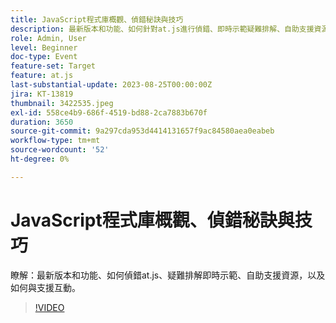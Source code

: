 ```yaml
---
title: JavaScript程式庫概觀、偵錯秘訣與技巧
description: 最新版本和功能、如何針對at.js進行偵錯、即時示範疑難排解、自助支援資源，以及如何與支援互動。
role: Admin, User
level: Beginner
doc-type: Event
feature-set: Target
feature: at.js
last-substantial-update: 2023-08-25T00:00:00Z
jira: KT-13819
thumbnail: 3422535.jpeg
exl-id: 558ce4b9-686f-4519-bd88-2ca7883b670f
duration: 3650
source-git-commit: 9a297cda953d4414131657f9ac84580aea0eabeb
workflow-type: tm+mt
source-wordcount: '52'
ht-degree: 0%

---
```


# JavaScript程式庫概觀、偵錯秘訣與技巧

瞭解：最新版本和功能、如何偵錯at.js、疑難排解即時示範、自助支援資源，以及如何與支援互動。

>[!VIDEO](https://video.tv.adobe.com/v/3422535/?learn=on)
